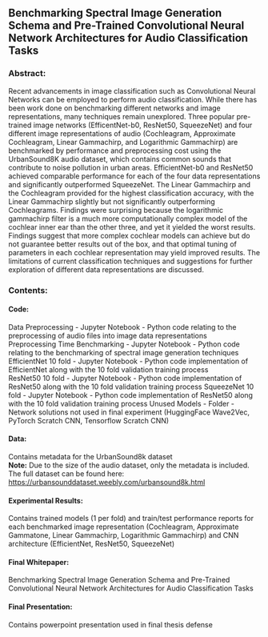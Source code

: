 ## Benchmarking Spectral Image Generation Schema and Pre-Trained Convolutional Neural Network Architectures for Audio Classification Tasks
 
### Abstract:

Recent advancements in image classification such as Convolutional Neural Networks can be employed to perform audio classification.  While there has been work done on benchmarking different networks and image representations, many techniques remain unexplored.  Three popular pre-trained image networks (EfficentNet-b0, ResNet50, SqueezeNet) and four different image representations of audio (Cochleagram, Approximate Cochleagram, Linear Gammachirp, and Logarithmic Gammachirp) are benchmarked by performance and preprocessing cost using the UrbanSound8K audio dataset, which contains common sounds that contribute to noise pollution in urban areas.  EfficientNet-b0 and ResNet50 achieved comparable performance for each of the four data representations and significantly outperformed SqueezeNet. The Linear Gammachirp and the Cochleagram provided for the highest classification accuracy, with the Linear Gammachirp slightly but not significantly outperforming Cochleagrams.  Findings were surprising because the logarithmic gammachirp filter is a much more computationally complex model of the cochlear inner ear than the other three, and yet it yielded the worst results.  Findings suggest that more complex cochlear models can achieve but do not guarantee better results out of the box, and that optimal tuning of parameters in each cochlear representation may yield improved results.  The limitations of current classification techniques and suggestions for further exploration of different data representations are discussed.

### Contents:

#### Code:
Data Preprocessing - Jupyter Notebook - Python code relating to the preprocessing of audio files into image data representations  
Preprocessing Time Benchmarking - Jupyter Notebook - Python code relating to the benchmarking of spectral image generation techniques
EfficientNet 10 fold - Jupyter Notebook - Python code implementation of EfficientNet along with the 10 fold validation training process  
ResNet50 10 fold - Jupyter Notebook - Python code implementation of ResNet50 along with the 10 fold validation training process
SqueezeNet 10 fold - Jupyter Notebook - Python code implementation of ResNet50 along with the 10 fold validation training process
Unused Models - Folder - Network solutions not used in final experiment (HuggingFace Wave2Vec, PyTorch Scratch CNN, Tensorflow Scratch CNN)  

#### Data: 
Contains metadata for the UrbanSound8k dataset  
**Note:** Due to the size of the audio dataset, only the metadata is included.  The full dataset can be found here: https://urbansounddataset.weebly.com/urbansound8k.html

#### Experimental Results: 
Contains trained models (1 per fold) and train/test performance reports for each benchmarked image representation (Cochleagram, Approximate Gammatone, Linear Gammachirp, Logarithmic Gammachirp) and CNN architecture (EfficientNet, ResNet50, SqueezeNet)  

#### Final Whitepaper: 
Benchmarking Spectral Image Generation Schema and Pre-Trained Convolutional Neural Network Architectures for Audio Classification Tasks  

#### Final Presentation:
Contains powerpoint presentation used in final thesis defense

